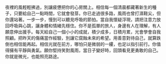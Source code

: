夜裡的風輕輕拂過，別讓疲憊把你的心房關上。相信每一個清晨都藏著新生的種子，只要給自己一點時間，它就會發芽。你已走過很多路，風雨也曾打濕鞋尖，但你還站著。一步一步，慢到可以聽見呼吸的節拍。當自我懷疑浮現，請把注意力放回呼吸與心跳，讓身體和情緒先穩住。你不是孤單的旅人，身邊有人在理解，有人願意伸出援手。每天給自己一個小小的成就，積少成多，日積月累，光會學會自我照顧。把昨天的傷痛當作經驗，別讓它腐蝕未來的希望。用善意對待自己，就算跌倒也相信能再起。相信光就在前方，哪怕只是微弱的一縷，也足以指引前行。你值得擁有平靜與勇氣。願你堅持笑對風雨，當日子變好時，回頭看見更勇敢的自己。你就是微光，也能照亮路途。